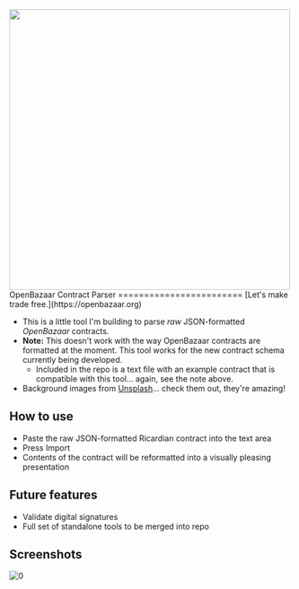 <img src="https://blog.openbazaar.org/wp-content/uploads/2014/07/logo.png" width="500px"/>
OpenBazaar Contract Parser
========================
[Let's make trade free.](https://openbazaar.org)

+ This is a little tool I'm building to parse _raw_ JSON-formatted _OpenBazaar_ contracts.
+ **Note:** This doesn't work with the way OpenBazaar contracts are formatted at the moment. This tool works for the new contract schema currently being developed.
  + Included in the repo is a text file with an example contract that is compatible with this tool... again, see the note above.
+ Background images from [Unsplash](https://unsplash.com/)... check them out, they're amazing!

## How to use
+ Paste the raw JSON-formatted Ricardian contract into the text area
+ Press Import
+ Contents of the contract will be reformatted into a visually pleasing presentation

## Future features
+ Validate digital signatures
+ Full set of standalone tools to be merged into repo

## Screenshots
![0](https://github.com/drwasho/OpenBazaar-Contract-Import-Tool/blob/master/Screenshot%201.png)
